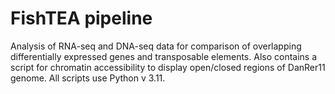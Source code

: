 # FishTEA pipeline

Analysis of RNA-seq and DNA-seq data for comparison of overlapping differentially expressed genes and transposable elements.
Also contains a script for chromatin accessibility to display open/closed regions of DanRer11 genome.
All scripts use Python v 3.11.
